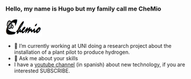 
### Hello, my name is Hugo but my family call me CheMio <div>
<img border="left" src="Logo chemio3.png" width="100" height="50">
</div>

- 🔭 I’m currently working at UNI doing a research project about the installation of a plant pilot to produce hydrogen.
- 💬 Ask me about your skills
- I have a [youtube channel](https://www.youtube.com/results?search_query=Hugo+Chirinos) (in spanish) about new technology, if you are interested SUBSCRIBE.



<!--
**chemio2021/chemio2021** is a ✨ _special_ ✨ repository because its `README.md` (this file) appears on your GitHub profile.

Here are some ideas to get you started:


- 🌱 I’m currently learning ...
- 👯 I’m looking to collaborate on ...
- 🤔 I’m looking for help with ...
- 💬 Ask me about ...
- 📫 How to reach me: ...
- 😄 Pronouns: ...
- ⚡ Fun fact: ...
-->
